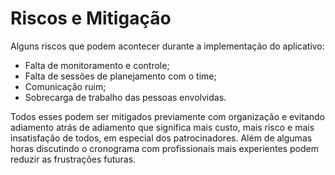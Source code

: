 # Riscos e Mitigação

Alguns riscos que podem acontecer durante a implementação do aplicativo:
- Falta de monitoramento e controle;
- Falta de sessões de planejamento com o time;
- Comunicação ruim;
- Sobrecarga de trabalho das pessoas envolvidas.

Todos esses podem ser mitigados previamente com organização e evitando adiamento atrás de adiamento que significa mais custo, mais risco e mais insatisfação de todos, em especial dos patrocinadores. Além de algumas horas discutindo o cronograma com profissionais mais experientes podem reduzir as frustrações futuras.
